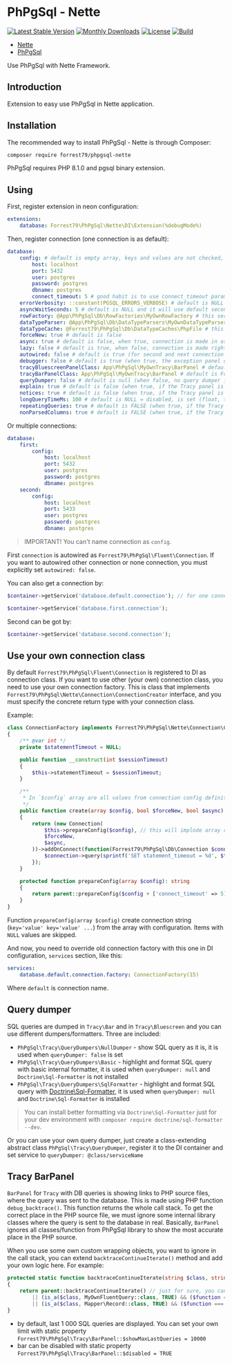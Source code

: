 # PhPgSql - Nette

[![Latest Stable Version](https://poser.pugx.org/forrest79/phpgsql-nette/v)](//packagist.org/packages/forrest79/phpgsql-nette)
[![Monthly Downloads](https://poser.pugx.org/forrest79/phpgsql-nette/d/monthly)](//packagist.org/packages/forrest79/phpgsql-nette)
[![License](https://poser.pugx.org/forrest79/phpgsql-nette/license)](//packagist.org/packages/forrest79/phpgsql-nette)
[![Build](https://github.com/forrest79/phpgsql-nette/actions/workflows/build.yml/badge.svg?branch=master)](https://github.com/forrest79/phpgsql-nette/actions/workflows/build.yml)

* [Nette](https://nette.org)
* [PhPgSql](https://github.com/forrest79/phpgsql)

Use PhPgSql with Nette Framework.

## Introduction

Extension to easy use PhPgSql in Nette application.


## Installation

The recommended way to install PhPgSql - Nette is through Composer:

```sh
composer require forrest79/phpgsql-nette
```

PhPgSql requires PHP 8.1.0 and pgsql binary extension.


## Using

First, register extension in neon configuration:

```yaml
extensions:
    database: Forrest79\PhPgSql\Nette\DI\Extension(%debugMode%)
```

Then, register connection (one connection is as default):

```yaml
database:
    config: # default is empty array, keys and values are not checked, just imploded to `pg_connect` `$connection_string` as `"key1=value1 key2=value2 ..."`
        host: localhost
        port: 5432
        user: postgres
        password: postgres
        dbname: postgres
        connect_timeout: 5 # good habit is to use connect_timeout parameter
    errorVerbosity: ::constant(PGSQL_ERRORS_VERBOSE) # default is NULL and it will use default error verbose PGSQL_ERRORS_DEFAULT, other value can be PGSQL_ERRORS_TERSE
    asyncWaitSeconds: 5 # default is NULL and it will use default seconds value
    rowFactory: @App\PhPgSql\Db\RowFactories\MyOwnRowFactory # this service is needed to be registered, default is NULL, and default row factory is used
    dataTypeParser: @App\PhPgSql\Db\DataTypeParsers\MyOwnDataTypeParser # this service is needed to be registered, default is NULL, and default data type parser is used
    dataTypeCache: @Forrest79\PhPgSql\Db\DataTypeCaches\PhpFile # this service is needed to be registered like this `- Forrest79\PhPgSql\Db\DataTypeCaches\PhpFile('%tempDir%/phpgsql/data-types-cache.php')`, this is recommended settings, default is NULL and cache is disabled
    forceNew: true # default is false
    async: true # default is false, when true, connection is made in async way, and it's not blocking the next PHP code execution (before the first query is run, a library is waiting for active connection)
    lazy: false # default is true, when false, connection is made right after the Connection object is created, when true, connection is made with the first query
    autowired: false # default is true (for second and next connection is always false)
    debugger: false # default is true (when true, the exception panel on Bluescreen is added, and Tracy bar is shown in debug mode)
    tracyBluescreenPanelClass: App\PhPgSql\MyOwnTracy\BarPanel # default is Forrest79\PhPgSql\Tracy\BluescreenPanel (you can use your own Tracy bluescreen panel class)
    tracyBarPanelClass: App\PhPgSql\MyOwnTracy\BarPanel # default is Forrest79\PhPgSql\Tracy\BarPanel (you can use your own Tracy bar panel class)
    queryDumper: false # default is null (when false, no query dumper is used, and all SQL queries are displayed as it is, when null - auto-detection is used - when Doctrine\Sql-Formatter is installed, it is used, when not, internal basic formatter is used or use own service via @serviceName)
    explain: true # default is false (when true, if the Tracy panel is enabled, explain is shown for every query)
    notices: true # default is false (when true, if the Tracy panel is enabled, after every SQL command and before connection is closed, notices are got and put into the query log)
    longQueryTimeMs: 100 # default is NULL = disabled, is set (float, time in milliseconds) and Tracy panel is enabled, all queries that takes longer than this value is marked in the panel with bold red time)
    repeatingQueries: true # default is FALSE (when true, if the Tracy panel is enabled, repeating queries are detected and listed - except BEGIN, COMMIT, ROLLBACK and SET statements)
    nonParsedColumns: true # default is FALSE (when true, if the Tracy panel is enabled, queries with some non-parsed (used) columns are detected and listed)
```

Or multiple connections:

```yaml
database:
    first:
        config:
            host: localhost
            port: 5432
            user: postgres
            password: postgres
            dbname: postgres
    second:
        config:
            host: localhost
            port: 5433
            user: postgres
            password: postgres
            dbname: postgres
```

> IMPORTANT! You can't name connection as `config`.

First `connection` is autowired as `Forrest79\PhPgSql\Fluent\Connection`. If you want to autowired other connection or none connection, you must explicitly set `autowired: false`.

You can also get a connection by:

```php
$container->getService('database.default.connection'); // for one connection, default

$container->getService('database.first.connection');
```

Second can be got by:

```php
$container->getService('database.second.connection');
```

## Use your own connection class

By default `Forrest79\PhPgSql\Fluent\Connection` is registered to DI as connection class. If you want to use other (your own) connection class, you need to use your own connection factory. This is class that implements `Forrest79\PhPgSql\Nette\Connection\ConnectionCreator` interface, and you must specify the concrete return type with your connection class.

Example:

```php
class ConnectionFactory implements Forrest79\PhPgSql\Nette\Connection\ConnectionCreator
{
    /** @var int */
    private $statementTimeout = NULL;

    public function __construct(int $sessionTimeout)
    {
        $this->statementTimeout = $sessionTimeout;
    }

    /**
     * In `$config` array are all values from connection config definition, you can use some special/meta values for your own logic and unset it from `$config` before sending it to `prepareConfig()` function.
     */
    public function create(array $config, bool $forceNew, bool $async): MyOwnConnection
    {
        return (new Connection(
            $this->prepareConfig($config), // this will implode array config to string, you can extend this method and add some default settings or your own logic
            $forceNew,
            $async,
        ))->addOnConnect(function(Forrest79\PhPgSql\Db\Connection $connection) {
            $connection->query(sprintf('SET statement_timeout = %d', $this->statementTimeout));
        });
    }

    protected function prepareConfig(array $config): string
    {
        return parent::prepareConfig($config + ['connect_timeout' => 5]);
    }
}
```

Function `prepareConfig(array $config)` create connection string (`key='value' key='value' ...`) from the array with configuration. Items with `NULL` values are skipped.

And now, you need to override old connection factory with this one in DI configuration, `services` section, like this:

```yaml
services:
    database.default.connection.factory: ConnectionFactory(15)
```

Where `default` is connection name.

## Query dumper

SQL queries are dumped in `Tracy\Bar` and in `Tracy\Bluescreen` and you can use different dumpers/formatters. Three are included:
- `PhPgSql\Tracy\QueryDumpers\NullDumper` - show SQL query as it is, it is used when `queryDumper: false` is set
- `PhPgSql\Tracy\QueryDumpers\Basic` - highlight and format SQL query with basic internal formatter, it is used when `queryDumper: null` and `Doctrine\Sql-Formatter` is not installed
- `PhPgSql\Tracy\QueryDumpers\SqlFormatter` - highlight and format SQL query with [Doctrine\Sql-Formatter](https://github.com/doctrine/sql-formatter), it is used when `queryDumper: null` and `Doctrine\Sql-Formatter` is installed

> You can install better formatting via `Doctrine\Sql-Formatter` just for your dev environment with `composer require doctrine/sql-formatter --dev`.

Or you can use your own query dumper, just create a class-extending abstract class `PhPgSql\Tracy\QueryDumper`, register it to the DI container and set service to `queryDumper: @class/serviceName`

## Tracy BarPanel

`BarPanel` for `Tracy` with DB queries is showing links to PHP source files, where the query was sent to the database. This is made using PHP function `debug_backtrace()`.
This function returns the whole call stack. To get the correct place in the PHP source file, we must ignore some internal library classes where the query is sent to the database in real.
Basically, `BarPanel` ignores all classes/function from PhPgSql library to show the most accurate place in the PHP source.

When you use some own custom wrapping objects, you want to ignore in the call stack, you can extend `backtraceContinueIterate()` method and add your own logic here. For example:

```php
protected static function backtraceContinueIterate(string $class, string $function): bool
{
    return parent::backtraceContinueIterate() // just for sure, you can use multiple extends...
        || (is_a($class, MyOwnFluentQuery::class, TRUE) && ($function === 'count'))
        || (is_a($class, Mapper\Record::class, TRUE) && ($function === 'fetch'));
}
```

- by default, last 1 000 SQL queries are displayed. You can set your own limit with static property `Forrest79\PhPgSql\Tracy\BarPanel::$showMaxLastQueries = 10000` 
- bar can be disabled with static property `Forrest79\PhPgSql\Tracy\BarPanel::$disabled = TRUE`
